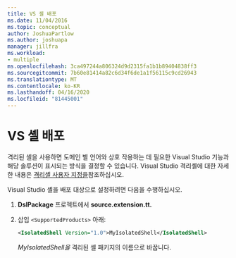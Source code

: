 ```yaml
---
title: VS 셸 배포
ms.date: 11/04/2016
ms.topic: conceptual
author: JoshuaPartlow
ms.author: joshuapa
manager: jillfra
ms.workload:
- multiple
ms.openlocfilehash: 3ca497244a806324d9d2315fa1b1b89404838ff3
ms.sourcegitcommit: 7b60e81414a82c6d34f6de1a1f56115c9cd26943
ms.translationtype: MT
ms.contentlocale: ko-KR
ms.lasthandoff: 04/16/2020
ms.locfileid: "81445001"
---
```

# <a name="vs-shell-deployment"></a>VS 셸 배포

격리된 셸을 사용하면 도메인 별 언어와 상호 작용하는 데 필요한 Visual Studio 기능과 해당 솔루션이 표시되는 방식을 결정할 수 있습니다. Visual Studio 격리셸에 대한 자세한 내용은 [격리셸 사용자 지정을](https://docs.microsoft.com/visualstudio/extensibility/customizing-the-isolated-shell)참조하십시오.

Visual Studio 셸을 배포 대상으로 설정하려면 다음을 수행하십시오.

1. **DslPackage** 프로젝트에서 **source.extension.tt.**

2. 삽입 `<SupportedProducts>` 아래:

   ```xml
   <IsolatedShell Version="1.0">MyIsolatedShell</IsolatedShell>
   ```

   *MyIsolatedShell을* 격리된 셸 패키지의 이름으로 바꿉니다.
